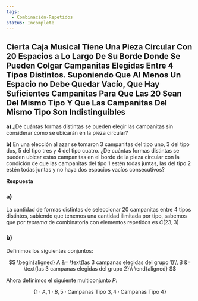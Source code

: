 ```yaml
---
tags:
  - Combinación-Repetidos
status: Incomplete
---
```


## Cierta Caja Musical Tiene Una Pieza Circular Con 20 Espacios a Lo Largo De Su Borde Donde Se Pueden Colgar Campanitas Elegidas Entre 4 Tipos Distintos. Suponiendo Que Al Menos Un Espacio no Debe Quedar Vacío, Que Hay Suficientes Campanitas Para Que Las 20 Sean Del Mismo Tipo Y Que Las Campanitas Del Mismo Tipo Son Indistinguibles

**a)** ¿De cuántas formas distintas se pueden elegir las campanitas sin considerar como se ubicarán en la pieza circular?

**b)** En una elección al azar se tomaron 3 campanitas del tipo uno, 3 del tipo dos, 5 del tipo tres y 4 del tipo cuatro. ¿De cuántas formas distintas se pueden ubicar estas campanitas en el borde de la pieza circular con la condición de que las campanitas del tipo 1 estén todas juntas, las del tipo 2 estén todas juntas y no haya dos espacios vacíos consecutivos?

**Respuesta**

### **a)**

La cantidad de formas distintas de seleccionar 20 campanitas entre 4 tipos distintos, sabiendo que tenemos una cantidad ilimitada por tipo, sabemos que por *teorema* de combinatoria con elementos repetidos es $C(23, 3)$

### **b)**

Definimos los siguientes conjuntos:

$$  
\begin{aligned}
A &= \text{las 3 campanas elegidas del grupo 1}\\
B &= \text{las 3 campanas elegidas del grupo 2}\\
\end{aligned}
$$

Ahora definimos el siguiente multiconjunto $P$:

$$
\{1 \cdot A, 1 \cdot B, 5 \cdot \text{Campanas Tipo 3}, 4 \cdot \text{Campanas Tipo 4} \}
$$
